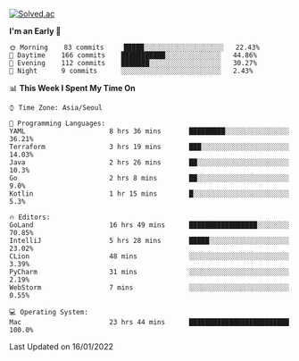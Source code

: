[![Solved.ac](http://mazassumnida.wtf/api/v2/generate_badge?boj=kuckjwi)](https://solved.ac/kuckjwi)
<!--START_SECTION:waka-->
**I'm an Early 🐤** 

```text
🌞 Morning    83 commits     █████░░░░░░░░░░░░░░░░░░░░   22.43% 
🌆 Daytime    166 commits    ███████████░░░░░░░░░░░░░░   44.86% 
🌃 Evening    112 commits    ███████░░░░░░░░░░░░░░░░░░   30.27% 
🌙 Night      9 commits      ░░░░░░░░░░░░░░░░░░░░░░░░░   2.43%

```


📊 **This Week I Spent My Time On** 

```text
⌚︎ Time Zone: Asia/Seoul

💬 Programming Languages: 
YAML                     8 hrs 36 mins       █████████░░░░░░░░░░░░░░░░   36.21% 
Terraform                3 hrs 19 mins       ███░░░░░░░░░░░░░░░░░░░░░░   14.03% 
Java                     2 hrs 26 mins       ██░░░░░░░░░░░░░░░░░░░░░░░   10.3% 
Go                       2 hrs 8 mins        ██░░░░░░░░░░░░░░░░░░░░░░░   9.0% 
Kotlin                   1 hr 15 mins        █░░░░░░░░░░░░░░░░░░░░░░░░   5.3%

🔥 Editors: 
GoLand                   16 hrs 49 mins      █████████████████░░░░░░░░   70.85% 
IntelliJ                 5 hrs 28 mins       █████░░░░░░░░░░░░░░░░░░░░   23.02% 
CLion                    48 mins             ░░░░░░░░░░░░░░░░░░░░░░░░░   3.39% 
PyCharm                  31 mins             ░░░░░░░░░░░░░░░░░░░░░░░░░   2.19% 
WebStorm                 7 mins              ░░░░░░░░░░░░░░░░░░░░░░░░░   0.55%

💻 Operating System: 
Mac                      23 hrs 44 mins      █████████████████████████   100.0%

```


 Last Updated on 16/01/2022
<!--END_SECTION:waka-->
